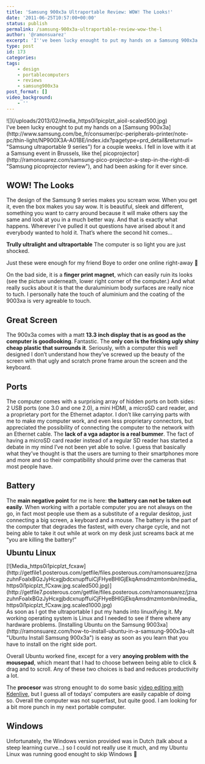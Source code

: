 ```yaml
---
title: 'Samsung 900x3a Ultraportable Review: WOW! The Looks!'
date: '2011-06-25T10:57:00+00:00'
status: publish
permalink: /samsung-900x3a-ultraportable-review-wow-the-l
author: '@ramonsuarez'
excerpt: 'I''ve been lucky enought to put my hands on a Samsung 900x3a for a couple weeks. I fell in love with it at a Samsung event in Brussels, like the picoprojector, and had been asking for it ever since. WOW! The Looks The design of the Samsung 9 series...'
type: post
id: 173
categories:
tags:
    - design
    - portablecomputers
    - reviews
    - samsung900x3a
post_format: []
video_background:
    - ''
---
```

<div class="p_embed p_image_embed">![](/uploads/2013/02/media_https0i1picplzt_aioil-scaled500.jpg)</div>I’ve been lucky enought to put my hands on a [Samsung 900x3a](http://www.samsung.com/be_fr/consumer/pc-peripherals-printer/note-pc/thin-light/NP900X3A-A01BE/index.idx?pagetype=prd_detail&returnurl= "Samsung ultraportable 9 series") for a couple weeks. I fell in love with it at a Samsung event in Brussels, like the[ picoprojector](http://ramonsuarez.com/samsung-pico-projector-a-step-in-the-right-di "Samsung picoprojector review"), and had been asking for it ever since.

WOW! The Looks
--------------

The design of the Samsung 9 series makes you scream wow. When you get it, even the box makes you say wow. It is beautiful, sleek and different, something you want to carry around because it will make others say the same and look at you in a much better way. And that is exactly what happens. Wherever I’ve pulled it out questions have arised about it and everybody wanted to hold it. That’s where the second hit comes…

**Trully ultralight and ultraportable** The computer is so light you are just shocked.

Just these were enough for my friend Boye to order one online right-away 🙂

On the bad side, it is a **finger print magnet**, which can easily ruin its looks (see the picture underneath, lower right corner of the computer.) And what really sucks about it is that the duraluminium body surfaces are really nice to tuch. I personally hate the touch of aluminium and the coating of the 9003xa is very agreable to touch.

Great Screen
------------

The 900x3a comes with a matt **13.3 inch display that is as good as the computer is goodlooking**. Fantastic. The **only con is the fricking ugly shiny cheap plastic that surrounds it**. Seriously, with a computer this well designed I don’t understand how they’ve screwed up the beauty of the screen with that ugly and scratch prone frame aroun the screen and the keyboard.

Ports
-----

The computer comes with a surprising array of hidden ports on both sides: 2 USB ports (one 3.0 and one 2.0), a mini HDMI, a microSD card reader, and a proprietary port for the Ethernet adaptor. I don’t like carrying parts with me to make my computer work, and even less proprietary connectors, but appreciated the possibility of connecting the computer to the network with an Ethernet cable. The **lack of a vga adaptor is a real bummer**. The fact of having a microSD card reader instead of a regular SD reader has started a debate in my mind I’ve not been yet able to solve. I guess that basically what they’ve thought is that the users are turning to their smartphones more and more and so their compatibility should prime over the cameras that most people have.

Battery
-------

The **main negative point** for me is here: **the battery can not be taken out easily**. When working with a portable computer you are not always on the go, in fact most people use them as a substitute of a regular desktop, just connecting a big screen, a keyboard and a mouse. The battery is the part of the computer that degrades the fastest, with every charge cycle, and not being able to take it out while at work on my desk just screams back at me “you are killing the battery!”

<span style="font-size: 20px; font-weight: bold;">Ubuntu Linux</span>

<div class="p_embed p_image_embed">[![Media_https0i1picplzt_fcxaw](http://getfile1.posterous.com/getfile/files.posterous.com/ramonsuarez/jznazuhnFoalxBGzJyHcxgjbdcxnupffuiCjFHyeBHlGjEkqAmsdmzmtombn/media_https0i1picplzt_fCxaw.jpg.scaled500.jpg)](http://getfile7.posterous.com/getfile/files.posterous.com/ramonsuarez/jznazuhnFoalxBGzJyHcxgjbdcxnupffuiCjFHyeBHlGjEkqAmsdmzmtombn/media_https0i1picplzt_fCxaw.jpg.scaled1000.jpg)</div>As soon as I got the ultraportable I put my hands into linuxifying it. My working operating system is Linux and I needed to see if there where any hardware problems. [Installing Ubuntu on the Samsung 9003xa](http://ramonsuarez.com/how-to-install-ubuntu-in-a-samsung-900x3a-ult "Ubuntu Install Samsung 900x3a") is easy as soon as you learn that you have to install on the right side port.

Overall Ubuntu worked fine, except for a very **anoying problem with the mousepad**, which meant that I had to choose between being able to click &amp; drag and to scroll. Any of these two choices is bad and reduces productivity a lot.

The **procesor** was strong enought to do some basic [video editing with Kdenlive](http://www.kdenlive.org/ "Kdenlive is the best Linux video editor"), but I guess all of todays’ computers are easily capable of doing so. Overall the computer was not superfast, but quite good. I am looking for a bit more punch in my next portable computer.

Windows
-------

Unfortunately, the Windows version provided was in Dutch (talk about a steep learning curve…) so I could not really use it much, and my Ubuntu Linux was running good enought to skip Windows 🙂